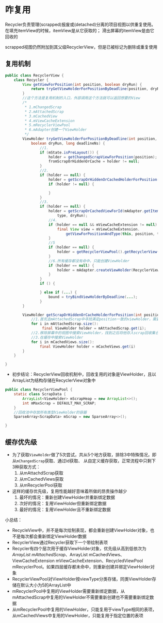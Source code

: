 # 咋复用

Recycler负责管理(scrapped)报废或(detached)分离的项目视图以供重复使用。在填充itemView的时候，itemView是从它获取的；
滑出屏幕的itemView是由它回收的

scrapped视图仍然附加到其父级RecyclerView，但是已被标记为删除或重复使用

## 复用机制

```java
public class RecyclerView {
    class Recycler {
        View getViewForPosition(int position, boolean dryRun) {
            return tryGetViewHolderForPositionByDeadline(position, dryRun, FOREVER_NS).itemView;
        }
        //这个方法是复用机制的入口，外部调用这个方法就可以返回想要的View
        /*
         * 1.mChangedScrap
         * 2.mAttachedScrap
         * 3.mCachedView
         * 4.mViewCacheExtension
         * 5.mRecyclerViewPool
         * 6.mAdapter创建一个ViewHolder
         */
        ViewHolder tryGetViewHolderForPositionByDeadline(int position,
            boolean dryRun, long deadlineNs) {
                //1.
                if (mState.isPreLayout()) {
                    holder = getChangedScrapViewForPosition(position);
                    fromScrapOrHiddenOrCache = holder != null;
                }
                //2.
                if (holder == null) {
                    holder = getScrapOrHiddenOrCachedHolderForPosition(position, dryRun);
                    if (holder != null) {

                    }
                }
                //3.
                if (holder == null) {
                    holder = getScrapOrCachedViewForId(mAdapter.getItemId(offsetPosition),
                        type, dryRun);
                    //4.
                    if (holder == null && mViewCacheExtension != null) {
                        final View view = mViewCacheExtension.
                            getViewForPositionAndType(this, position, type);
                    }
                    //5
                    if (holder == null) {
                        holder = getRecyclerViewPool().getRecyclerView(type);
                    }
                    //6.所有缓存都没有命中，只能创建ViewHolder
                    if (holder == null) {
                        holder = mAdapter.createViewHolder(RecyclerView.this, type);
                    }
                }
                if () {

                } else if (...) {
                    bound = tryBindViewHolderByDeadline(...);
                }
        }

        ViewHolder getScrapOrHiddenOrCacheHolderForPosition(int position, boolean dryRun) {
            //1.首先去mAttachedScrap中寻找满足position一致的viewHolder，需要匹配一些条件。
            for i in mAttachedScrap.size():
                 final ViewHolder holder = mAttachedScrap.get(i);
            //2.移除屏幕中的视图中搜索ViewHolder，找到之后将他存入scrap回收集合中
            //3.在缓存中搜索ViewHolder
            for i in mCachedViews.size():
                final ViewHolder holder = mCacheViews.get(i)
        }
    }

}
```

- 初步结论：RecyclerView回收机制中，回收复用的对象是ViewHolder，且以ArrayList为结构存储在RecyclerView对象中

```java
public class RecyclerViewPool {
    static class ScrapData {
        ArrayList<ViewHolder> mScrapHeap = new ArrayList<>();
        int mMaxScrap = DEFAULT_MAX_SCRAP;
    }
    //回收池中存放所有类型ViewHolder的容器
    SparseArray<ScrapData> mScrap = new SparseArray<>();

}
```

## 缓存优先级

- 为了获取`ViewHolder`做了5次尝试，共从5个地方获取，排除3中特殊情况，即从`mChangedScrap`获取、通过id获取、
从自定义缓存获取，正常流程中只剩下3种获取方式：
    1. 从mAttachdScrap获取
    2. 从mCachedViews获取
    3. 从mRecyclerPool获取
- 这样的缓存优先级，复用性能越好意味着所做的昂贵操作越少
    1. 最坏的情况：重新创建ViewHolder并重新绑定数据
    2. 次好的情况：复用ViewHolder但重新绑定数据
    3. 最好的情况：复用ViewHolder且不重新绑定数据

小总结：

- RecycleView中，并不是每次绘制表现，都会重新创建ViewHolder对象，也不是每次都会重新绑定ViewHolder数据
- RecyclerView通过Recycler获取下一个带绘制表项
- Recycler有四个层次用于缓存ViewHolder对象，优先级从高到低依次为*ArrayList<ViewHolder> mAttachedScrap*、ArrayList<ViewHolder> mCachedViews、ViewCacheExtension mViewCacheExtension、RecycledViewPool mRecyclerPool。如果四层缓存都未命中，则重新创建并绑定ViewHolder对象
- RecyclerViewPool对ViewHolder按viewType分类存储，同类ViewHolder存储在默认大小为5的ArrayList中
- mRecyclerPool中复用的ViewHolder需要重新绑定数据，从mAttachedScrap中复用的ViewHolder不需要重新创建也不需要重新绑定数据
- 从mRecyclerPool中复用的ViewHolder，只能复用于viewType相同的表项，从mCachedViews中复用的ViewHolder，只能复用于指定位置的表项

